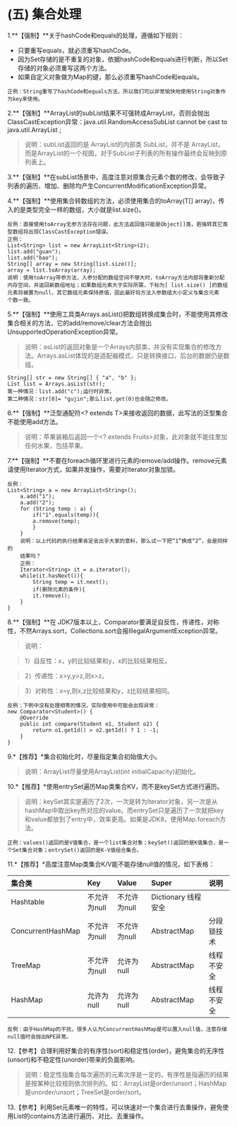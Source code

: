 # (五) 集合处理
1.**【强制】**关于hashCode和equals的处理，遵循如下规则：
* 只要重写equals，就必须重写hashCode。
* 因为Set存储的是不重复的对象，依据hashCode和equals进行判断，所以Set存储的对象必须重写这两个方法。
* 如果自定义对象做为Map的键，那么必须重写hashCode和equals。

```
正例：String重写了hashCode和equals方法，所以我们可以非常愉快地使用String对象作为key来使用。
```
2.**【强制】**ArrayList的subList结果不可强转成ArrayList，否则会抛出ClassCastException异常：java.util.RandomAccessSubList cannot be cast  to java.util.ArrayList ;
> 说明：subList返回的是  ArrayList的内部类  SubList，并不是 ArrayList，而是ArrayList的一个视图，对于SubList子列表的所有操作最终会反映到原列表上。

3.**【强制】**在subList场景中，高度注意对原集合元素个数的修改，会导致子列表的遍历、增加、删除均产生ConcurrentModificationException异常。

4.**【强制】**使用集合转数组的方法，必须使用集合的toArray(T[]  array)，传入的是类型完全一样的数组，大小就是list.size()。
```
反例：直接使用toArray无参方法存在问题，此方法返回值只能是Object[]类，若强转其它类型数组将出现ClassCastException错误。
正例：
List<String> list = new ArrayList<String>(2);
list.add("guan");
list.add("bao");
String[] array = new String[list.size()];
array = list.toArray(array);
说明：使用toArray带参方法，入参分配的数组空间不够大时，toArray方法内部将重新分配
内存空间，并返回新数组地址；如果数组元素大于实际所需，下标为[ list.size() ]的数组
元素将被置为null，其它数组元素保持原值，因此最好将方法入参数组大小定义与集合元素
个数一致。
```

5.**【强制】**使用工具类Arrays.asList()把数组转换成集合时，不能使用其修改集合相关的方法，它的add/remove/clear方法会抛出UnsupportedOperationException异常。
> 说明：asList的返回对象是一个Arrays内部类，并没有实现集合的修改方法。Arrays.asList体现的是适配器模式，只是转换接口，后台的数据仍是数组。

```
String[] str = new String[] { "a", "b" };
List list = Arrays.asList(str);
第一种情况：list.add("c");运行时异常。
第二种情况：str[0]= "gujin";那么list.get(0)也会随之修改。
```

6.**【强制】**泛型通配符<?  extends T>来接收返回的数据，此写法的泛型集合不能使用add方法。
> 说明：苹果装箱后返回一个<? extends Fruits>对象，此对象就不能往里加任何水果，包括苹果。

7.**【强制】**不要在foreach循环里进行元素的remove/add操作。remove元素请使用Iterator方式，如果并发操作，需要对Iterator对象加锁。
```
反例：
List<String> a = new ArrayList<String>();
	a.add("1");
	a.add("2");
	for (String temp : a) {
		if("1".equals(temp)){
		a.remove(temp);
		}
	}
	说明：以上代码的执行结果肯定会出乎大家的意料，那么试一下把“1”换成“2”，会是同样的
	结果吗？
	正例：
	Iterator<String> it = a.iterator();
	while(it.hasNext()){
		String temp = it.next();
		if(删除元素的条件){
		it.remove();
	}
}
```
8.**【强制】**在 JDK7版本以上，Comparator要满足自反性，传递性，对称性，不然Arrays.sort，Collections.sort会报IllegalArgumentException异常。
> 说明：

> 1）自反性：x，y的比较结果和y，x的比较结果相反。

> 2）传递性：x>y,y>z,则x>z。

> 3）对称性：x=y,则x,z比较结果和y，z比较结果相同。


```
反例：下例中没有处理相等的情况，实际使用中可能会出现异常：
new Comparator<Student>() {
	@Override
	public int compare(Student o1, Student o2) {
		return o1.getId() > o2.getId() ? 1 : -1;
	}
}
```
9.*【推荐】*集合初始化时，尽量指定集合初始值大小。
> 说明：ArrayList尽量使用ArrayList(int  initialCapacity)初始化。

10.*【推荐】*使用entrySet遍历Map类集合KV，而不是keySet方式进行遍历。
> 说明：keySet其实是遍历了2次，一次是转为Iterator对象，另一次是从hashMap中取出key所对应的value。而entrySet只是遍历了一次就把key和value都放到了entry中，效率更高。如果是JDK8，使用Map.foreach方法。

```
正例：values()返回的是V值集合，是一个list集合对象；keySet()返回的是K值集合，是一个Set集合对象；entrySet()返回的是K-V值组合集合。
```
11.*【推荐】*高度注意Map类集合K/V能不能存储null值的情况，如下表格：

| 集合类 | Key  | Value | Super | 说明 |
| :------------ |:---------------|:-----|:-- |:-- |
| Hashtable | 不允许为null | 不允许为null | Dictionary 线程安全 |
| ConcurrentHashMap | 不允许为null | 不允许为null | AbstractMap | 分段锁技术 |
| TreeMap | 不允许为null | 允许为null | AbstractMap | 线程不安全 |
| HashMap | 允许为null  | 允许为null | AbstractMap | 线程不安全 |

```
反例：由于HashMap的干扰，很多人认为ConcurrentHashMap是可以置入null值，注意存储null值时会抛出NPE异常。
```
12.【参考】合理利用好集合的有序性(sort)和稳定性(order)，避免集合的无序性(unsort)和不稳定性(unorder)带来的负面影响。
> 说明：稳定性指集合每次遍历的元素次序是一定的。有序性是指遍历的结果是按某种比较规则依次排列的。如：ArrayList是order/unsort；HashMap是unorder/unsort；TreeSet是order/sort。

13.【参考】利用Set元素唯一的特性，可以快速对一个集合进行去重操作，避免使用List的contains方法进行遍历、对比、去重操作。
